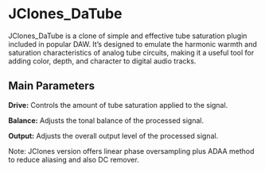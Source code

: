 # JClones_DaTube
JClones_DaTube is a clone of simple and effective tube saturation plugin included in popular DAW. It’s designed to emulate the harmonic warmth and saturation characteristics of analog tube circuits, making it a useful tool for adding color, depth, and character to digital audio tracks.

## Main Parameters

**Drive:** Controls the amount of tube saturation applied to the signal.

**Balance:** Adjusts the tonal balance of the processed signal.

**Output:** Adjusts the overall output level of the processed signal.
 
Note: JClones version offers linear phase oversampling plus ADAA method to reduce aliasing and also DC remover.
